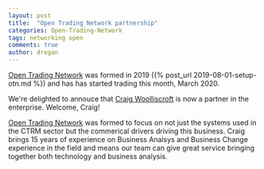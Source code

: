 ```yaml
---
layout: post
title:  "Open Trading Network partnership"
categories: Open-Trading-Network
tags: networking open
comments: true
author: dregan
---
```


[Open Trading Network] was formed in 2019 ({% post_url 2019-08-01-setup-otn.md %}) and has has started trading this month, March 2020.

We're delighted to annouce that [Craig Woolliscroft] is now a partner in the enterprise. Welcome, Craig! 

[Open Trading Network] was formed to focus on not just the systems used in the CTRM sector but the commerical drivers driving this business. Craig brings 15 years of experience on Business Analsys and Business Change experience in the field and means our team can give great service bringing together both technology and business analysis.

[Open Trading Network]: (https://docs.opentrading.net/)
[Craig Woolliscroft]: (https://www.linkedin.com/in/craig-woolliscroft-8122109/)
